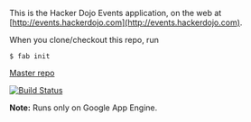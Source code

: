 This is the Hacker Dojo Events application, on the web at [http://events.hackerdojo.com](http://events.hackerdojo.com).

When you clone/checkout this repo, run

    $ fab init

[Master repo](http://github.com/hackerdojo/hd-events)

[![Build Status](https://travis-ci.org/hackerdojo/hd-events.svg?branch=master)](https://travis-ci.org/hackerdojo/hd-events)

**Note:** Runs only on Google App Engine.
